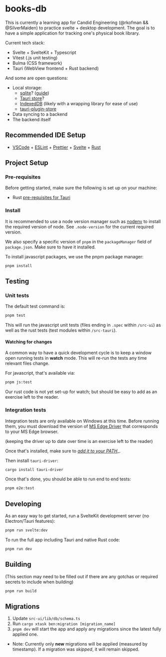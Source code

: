# books-db

This is currently a learning app for Candid Engineering (@rkofman && @SilverMaiden) to practice svelte + desktop development. The goal is to have a simple application for tracking one's physical book library.

Current tech stack:

- Svelte + SvelteKit + Typescript
- Vitest (.js unit testing)
- Bulma (CSS framework)
- Tauri (WebView frontend + Rust backend)

And some are open questions:

- Local storage:
  - [sqlite](https://www.sqlite.org/)? ([guide](https://blog.moonguard.dev/how-to-use-local-sqlite-database-with-tauri))
  - [Tauri store](https://v2.tauri.app/plugin/store/)?
  - [IndexedDB](https://developer.mozilla.org/en-US/docs/Web/API/Window/indexedDB) (likely with a wrapping library for ease of use)
  - [tauri-plugin-store](https://github.com/tauri-apps/tauri-plugin-store)
- Data syncing to a backend
- The backend itself

## Recommended IDE Setup

- [VSCode](https://code.visualstudio.com/) + [ESLint](https://marketplace.visualstudio.com/items?itemName=dbaeumer.vscode-eslint) + [Prettier](https://marketplace.visualstudio.com/items?itemName=esbenp.prettier-vscode) + [Svelte](https://marketplace.visualstudio.com/items?itemName=svelte.svelte-vscode) + [Rust](https://marketplace.visualstudio.com/items?itemName=1YiB.rust-bundle)

## Project Setup

### Pre-requisites

Before getting started, make sure the following is set up on your machine:

- Rust [pre-requisites for Tauri](https://tauri.app/v1/guides/getting-started/prerequisites/)

### Install

It is recommended to use a node version manager such as <a href="https://github.com/nodenv/nodenv">nodenv</a> to install the required version of node. See `.node-version` for the current required version.

We also specify a specific version of `pnpm` in the `packageManager` field of `package.json`. Make sure to have it installed.

To install javascript packages, we use the pnpm package manager:

```bash
pnpm install
```

## Testing

### Unit tests

The default test command is:

```bash
pnpm test
```

This will run the javascript unit tests (files ending in `.spec` within `/src-ui`) as well as the rust tests (test modules within `/src-tauri`).

#### Watching for changes

A common way to have a quick development cycle is to keep a window open running tests in **watch** mode. This will re-run the tests any time relevant files change.

For javascript, that's available via:

```bash
pnpm js:test
```

Our rust code is not yet set-up for watch; but should be easy to add as an exercise left to the reader.

### Integration tests

Integration tests are only available on Windows at this time. Before running them, you must download the version of [MS Edge Driver](https://developer.microsoft.com/en-us/microsoft-edge/tools/webdriver/?form=MA13LH) that corresponds to your MS Edge browser.

(keeping the driver up to date over time is an exercise left to the reader)

Once that's installed, make sure to [_add it to your PATH_](https://www.architectryan.com/2018/03/17/add-to-the-path-on-windows-10/)\_.

Then install `tauri-driver`:

```bash
cargo install tauri-driver
```

Once that's done, you should be able to run end to end tests:

```bash
pnpm e2e:test
```

## Developing

As an easy way to get started, run a SvelteKit development server (no Electron/Tauri features):

```bash
pnpm run svelte:dev
```

To run the full app including Tauri and native Rust code:

```bash
pnpm run dev
```

## Building

(This section may need to be filled out if there are any gotchas or required secrets to include when building)

```bash
pnpm run build
```

## Migrations

1. Update `src-ui/lib/db/schema.ts`
2. Run `cargo xtask ben:migration [migration_name]`
3. `pnpm dev` will start the app and apply any migrations since the latest fully applied one.
  * Note: Currently only **new** migrations will be applied (measured by timestamp). If a migration was _skipped_, it will remain skipped.
